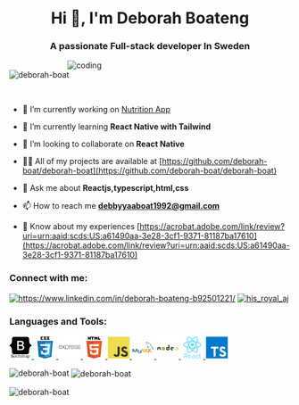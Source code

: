 <h1 align="center">Hi 👋, I'm Deborah Boateng</h1>
<h3 align="center">A passionate Full-stack developer In Sweden</h3>
<img align="right" width="400"src="https://cdn.dribbble.com/users/4055494/screenshots/15215756/lottie-000_1_1.gif"alt="coding">

<p align="left"> <img src="https://komarev.com/ghpvc/?username=deborah-boat&label=Profile%20views&color=0e75b6&style=flat" alt="deborah-boat" /> </p>

<p align="left"> <a href="https://twitter.com/" target="blank"><img src="https://img.shields.io/twitter/follow/?logo=twitter&style=for-the-badge" alt="" /></a> </p>

- 🔭 I’m currently working on [Nutrition App](https://master--jovial-manatee-ab8d9e.netlify.app/)

- 🌱 I’m currently learning **React Native with Tailwind**

- 👯 I’m looking to collaborate on **React Native**

- 👨‍💻 All of my projects are available at [https://github.com/deborah-boat/deborah-boat](https://github.com/deborah-boat/deborah-boat)

- 💬 Ask me about **Reactjs,typescript,html,css**

- 📫 How to reach me **debbyyaaboat1992@gmail.com**

- 📄 Know about my experiences [https://acrobat.adobe.com/link/review?uri=urn:aaid:scds:US:a61490aa-3e28-3cf1-9371-81187ba17610](https://acrobat.adobe.com/link/review?uri=urn:aaid:scds:US:a61490aa-3e28-3cf1-9371-81187ba17610)

<h3 align="left">Connect with me:</h3>
<p align="left">
<a href="https://linkedin.com/in/https://www.linkedin.com/in/deborah-boateng-b92501221/" target="blank"><img align="center" src="https://raw.githubusercontent.com/rahuldkjain/github-profile-readme-generator/master/src/images/icons/Social/linked-in-alt.svg" alt="https://www.linkedin.com/in/deborah-boateng-b92501221/" height="30" width="40" /></a>
<a href="https://instagram.com/his_royal_aj" target="blank"><img align="center" src="https://raw.githubusercontent.com/rahuldkjain/github-profile-readme-generator/master/src/images/icons/Social/instagram.svg" alt="his_royal_aj" height="30" width="40" /></a>
</p>

<h3 align="left">Languages and Tools:</h3>
<p align="left"> <a href="https://getbootstrap.com" target="_blank" rel="noreferrer"> <img src="https://raw.githubusercontent.com/devicons/devicon/master/icons/bootstrap/bootstrap-plain-wordmark.svg" alt="bootstrap" width="40" height="40"/> </a> <a href="https://www.w3schools.com/css/" target="_blank" rel="noreferrer"> <img src="https://raw.githubusercontent.com/devicons/devicon/master/icons/css3/css3-original-wordmark.svg" alt="css3" width="40" height="40"/> </a> <a href="https://expressjs.com" target="_blank" rel="noreferrer"> <img src="https://raw.githubusercontent.com/devicons/devicon/master/icons/express/express-original-wordmark.svg" alt="express" width="40" height="40"/> </a> <a href="https://www.w3.org/html/" target="_blank" rel="noreferrer"> <img src="https://raw.githubusercontent.com/devicons/devicon/master/icons/html5/html5-original-wordmark.svg" alt="html5" width="40" height="40"/> </a> <a href="https://developer.mozilla.org/en-US/docs/Web/JavaScript" target="_blank" rel="noreferrer"> <img src="https://raw.githubusercontent.com/devicons/devicon/master/icons/javascript/javascript-original.svg" alt="javascript" width="40" height="40"/> </a> <a href="https://www.mysql.com/" target="_blank" rel="noreferrer"> <img src="https://raw.githubusercontent.com/devicons/devicon/master/icons/mysql/mysql-original-wordmark.svg" alt="mysql" width="40" height="40"/> </a> <a href="https://nodejs.org" target="_blank" rel="noreferrer"> <img src="https://raw.githubusercontent.com/devicons/devicon/master/icons/nodejs/nodejs-original-wordmark.svg" alt="nodejs" width="40" height="40"/> </a> <a href="https://reactjs.org/" target="_blank" rel="noreferrer"> <img src="https://raw.githubusercontent.com/devicons/devicon/master/icons/react/react-original-wordmark.svg" alt="react" width="40" height="40"/> </a> <a href="https://www.typescriptlang.org/" target="_blank" rel="noreferrer"> <img src="https://raw.githubusercontent.com/devicons/devicon/master/icons/typescript/typescript-original.svg" alt="typescript" width="40" height="40"/> </a> </p>

<p><img align="left" src="https://github-readme-stats.vercel.app/api/top-langs?username=deborah-boat&show_icons=true&locale=en&layout=compact" alt="deborah-boat" /></p>

<p>&nbsp;<img align="center" src="https://github-readme-stats.vercel.app/api?username=deborah-boat&show_icons=true&locale=en" alt="deborah-boat" /></p>

<p><img align="center" src="https://github-readme-streak-stats.herokuapp.com/?user=deborah-boat&" alt="deborah-boat" /></p>

